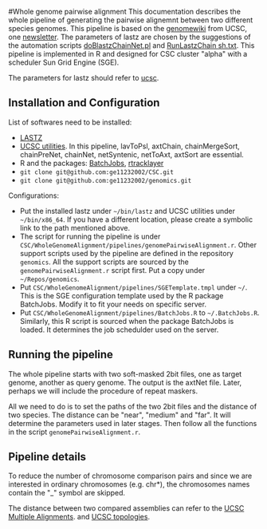 #Whole genome pairwise alignment
This documentation describes the whole pipeline of 
generating the pairwise alignemnt between two different species genomes.
This pipeline is based on the 
[genomewiki](http://genomewiki.ucsc.edu/index.php/Whole_genome_alignment_howto) 
from UCSC, one [newsletter](https://lists.soe.ucsc.edu/pipermail/genome/2005-October/008710.html).
The parameters of lastz are chosen by the suggestions of the automation scripts
[doBlastzChainNet.pl](http://hgwdev.cse.ucsc.edu/~kent/src/unzipped/hg/utils/automation/doBlastzChainNet.pl)
and 
[RunLastzChain sh.txt](http://genomewiki.ucsc.edu/images/9/93/RunLastzChain_sh.txt).
This pipeline is implemented in R and 
designed for CSC cluster "alpha" with a scheduler Sun Grid Engine (SGE).

The parameters for lastz should refer to [ucsc](http://genomewiki.ucsc.edu/index.php/UCSC_Multiple_Alignments).

## Installation and Configuration
List of softwares need to be installed:

* [LASTZ](http://www.bx.psu.edu/miller_lab/dist/README.lastz-1.02.00/README.lastz-1.02.00a.html)
* [UCSC utilities](http://hgdownload.cse.ucsc.edu/admin/jksrc.zip). 
  In this pipeline, lavToPsl, axtChain, chainMergeSort, chainPreNet, chainNet,
  netSyntenic, netToAxt, axtSort are essential.
* R and the packages: [BatchJobs](http://cran.r-project.org/web/packages/BatchJobs/index.html), 
[rtracklayer](http://www.bioconductor.org/packages/release/bioc/html/rtracklayer.html)
* ```git clone git@github.com:ge11232002/CSC.git```
* ```git clone git@github.com:ge11232002/genomics.git```

Configurations:
* Put the installed lastz under ```~/bin/lastz``` 
  and UCSC utilities under  ```~/bin/x86_64```.
  If you have a different location, 
  please create a symbolic link to the path mentioned above.
* The script for running the pipeline is under ```CSC/WholeGenomeAlignment/pipelines/genomePairwiseAlignment.r```.
  Other support scripts used by the pipeline are defined in the repository ```genomics```.
  All the support scripts are sourced by the ```genomePairwiseAlignment.r``` script first.
  Put a copy under ```~/Repos/genomics```. 
* Put ```CSC/WholeGenomeAlignment/pipelines/SGETemplate.tmpl``` under ```~/```.
  This is the SGE configuration template used by the R package BatchJobs.
  Modify it to fit your needs on specific server.
* Put ```CSC/WholeGenomeAlignment/pipelines/BatchJobs.R``` to ```~/.BatchJobs.R```.
  Similarly, this R script is sourced when the package BatchJobs is loaded.
  It determines the job schedulder used on the server.

## Running the pipeline
The whole pipeline starts with two soft-masked 2bit files, 
one as target genome, another as query genome. 
The output is the axtNet file.
Later, perhaps we will include the procedure of repeat maskers.

All we need to do is to set the paths of the two 2bit files 
and the distance of two species.
The distance can be "near", "medium" and "far". 
It will determine the parameters used in later stages.
Then follow all the functions in the script ```genomePairwiseAlignment.r```.

## Pipeline details
To reduce the number of chromosome comparison pairs 
and since we are interested in ordinary chromosomes (e.g. chr\*),
the chromosomes names contain the "_" symbol are skipped.

The distance between two compared assemblies can refer to 
the [UCSC Multiple Alignments](http://genomewiki.ucsc.edu/index.php/UCSC_Multiple_Alignments).
and [UCSC topologies](http://genomewiki.ucsc.edu/index.php/Phylogenetic_Tree#Vertebrate_topology_used_at_UCSC_genome_browser).



